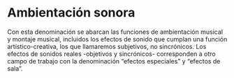 # Ambientación sonora

Con esta denominación se abarcan las funciones de ambientación musical y montaje musical, incluidos los efectos de sonido que cumplan una función artístico-creativa, los que llamaremos subjetivos, no sincrónicos. Los efectos de sonidos reales -objetivos y sincrónicos- corresponden a otro campo de trabajo con la denominación “efectos especiales” y “efectos de sala”.

